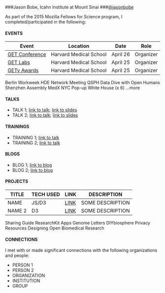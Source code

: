 
###Jason Bobe, Icahn Institute at Mount Sinai
###[@jasonbobe](https://twitter.com/jasonbobe)

As part of the 2015 Mozilla Fellows for Science program, I completed/participated in the following: 

#### EVENTS

Event | Location | Date | Role
----- | -------- | ---- | -----
[GET Conference](www.getconference.org) | Harvard Medical School  | April 26 | Organizer
[GET Labs](www.getconference.org/get2016/labs.html) | Harvard Medical School  | April 25 | Organizer
[GETy Awards](http://www.getconference.org/get2016/awards.html) | Harvard Medical School  | April 25 | Organizer

Berlin Workweek
HDE Network Meeting
QSPH
Data Dive with Open Humans
Shenzhen Assembly
MedX NYC Pop-up
White House (x 6)
...more

#### TALKS
* TALK 1; [link to talk](); [link to slides]()
* TALK 2; [link to talk](); [link to slides]()

#### TRAININGS
* TRAINING 1; [link to talk]()
* TRAINING 2; [link to talk]()

#### BLOGS
* BLOG 1; [link to blog]()
* BLOG 2; [link to blog]()

#### PROJECTS
TITLE | TECH USED | LINK | DESCRIPTION
----- | --------- | ---- | ------------
NAME | JS/D3  | [LINK](https://github.com/mozilla/opennews-onboarding) | SOME DESCRIPTION
NAME 2 | D3 | [LINK](https://github.com/auremoser/pirateplotr) | SOME DESCRIPTION
Sharing Guide
ResearchKit Apps
Genome Letters
DIYbiosphere
Privacy Resources
Designing Open Biomedical Research

#### CONNECTIONS
I met with or made significant connections with the following organizations and people:

* PERSON 1
* PERSON 2
* ORGANIZATION
* INSTITUTION
* GROUP
